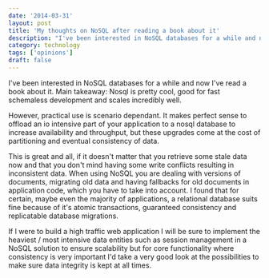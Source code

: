 ```yaml
---
date: '2014-03-31'
layout: post
title: 'My thoughts on NoSQL after reading a book about it'
description: "I've been interested in NoSQL databases for a while and now I've read a book about it. Main takeaway: Nosql is pretty cool, good for fast schemaless development and scales incredibly well."
category: technology
tags: ['opinions']
draft: false
---
```


I've been interested in NoSQL databases for a while and now I've read a book about it. Main takeaway: Nosql is pretty cool, good for fast schemaless development and scales incredibly well.

However, practical use is scenario dependant. It makes perfect sense to offload an io intensive part of your application to a nosql database to increase availability and throughput, but these upgrades come at the cost of partitioning and eventual consistency of data.

This is great and all, if it doesn't matter that you retrieve some stale data now and that you don't mind having some write conflicts resulting in inconsistent data. When using NoSQL you are dealing with versions of documents, migrating old data and having fallbacks for old documents in application code, which you have to take into account. I found that for certain, maybe even the majority of applications, a relational database suits fine because of it's atomic transactions, guaranteed consistency and replicatable database migrations.

If I were to build a high traffic web application I will be sure to implement the heaviest / most intensive data entities such as session management in a NoSQL solution to ensure scalability but for core functionality where consistency is very important I'd take a very good look at the possibilities to make sure data integrity is kept at all times.
